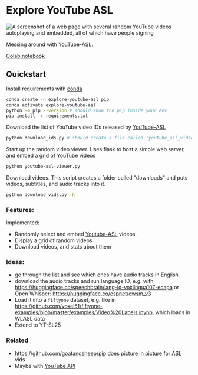 # Explore YouTube ASL

![A screenshot of a web page with several random YouTube videos autoplaying and embedded, all of which have people signing](random_asl_videos.png)

Messing around with [YouTube-ASL](https://github.com/google-research/google-research/tree/master/youtube_asl).

[Colab notebook](https://colab.research.google.com/drive/1OBOyclRuMyjIIL15LKgRGPx3ArzpAv1F?usp=sharing)

## Quickstart

Install requirements with [conda](https://docs.anaconda.com/miniconda/)

```bash
conda create -n explore-youtube-asl pip
conda activate explore-youtube-asl
python -m pip --version # should show the pip inside your env
pip install -r requirements.txt
```

Download the list of YouTube video IDs released by [YouTube-ASL](https://proceedings.neurips.cc/paper_files/paper/2023/hash/5c61452daca5f0c260e683b317d13a3f-Abstract-Datasets_and_Benchmarks.html)

```bash
python download_ids.py # should create a file called 'youtube_asl_video_ids.txt'
```

Start up the random video viewer. Uses flask to host a simple web server, and embed a grid of YouTube videos

```bash
python youtube-asl-viewer.py
```

Download videos. This script creates a folder called "downloads" and puts videos, subtitles, and audio tracks into it. 

```bash
python download_vids.py -h
```

### Features:

Implemented:

* Randomly select and embed [Youtube-ASL](https://github.com/google-research/google-research/tree/master/youtube_asl) videos.
* Display a grid of random videos
* Download videos, and stats about them

### Ideas: 

* go through the list and see which ones have audio tracks in English
* download the audio tracks and run language ID, e.g. with https://huggingface.co/speechbrain/lang-id-voxlingua107-ecapa or Open Whisper: https://huggingface.co/espnet/owsm_v3
* Load it into a `fiftyone` dataset, e.g. like in https://github.com/voxel51/fiftyone-examples/blob/master/examples/Video%20Labels.ipynb, which loads in WLASL data
* Extend to YT-SL25

### Related

* https://github.com/goatandsheep/pip does picture in picture for ASL vids
* Maybe with [YouTube API](https://developers.google.com/youtube/iframe_api_reference#seekTo)
